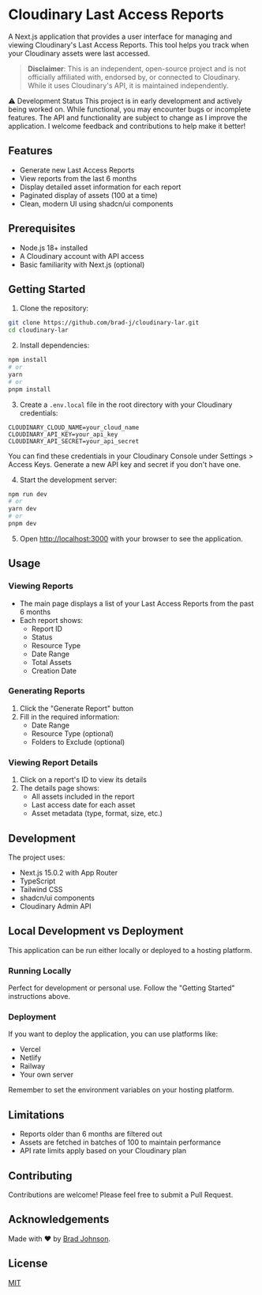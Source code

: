# Cloudinary Last Access Reports

A Next.js application that provides a user interface for managing and viewing Cloudinary's Last Access Reports. This tool helps you track when your Cloudinary assets were last accessed.

> **Disclaimer**: This is an independent, open-source project and is not officially affiliated with, endorsed by, or connected to Cloudinary. While it uses Cloudinary's API, it is maintained independently.

⚠️ Development Status
This project is in early development and actively being worked on. While functional, you may encounter bugs or incomplete features. The API and functionality are subject to change as I improve the application. I welcome feedback and contributions to help make it better!

## Features

- Generate new Last Access Reports
- View reports from the last 6 months
- Display detailed asset information for each report
- Paginated display of assets (100 at a time)
- Clean, modern UI using shadcn/ui components

## Prerequisites

- Node.js 18+ installed
- A Cloudinary account with API access
- Basic familiarity with Next.js (optional)

## Getting Started

1. Clone the repository:

```bash
git clone https://github.com/brad-j/cloudinary-lar.git
cd cloudinary-lar
```

2. Install dependencies:

```bash
npm install
# or
yarn
# or
pnpm install
```

3. Create a `.env.local` file in the root directory with your Cloudinary credentials:

```env
CLOUDINARY_CLOUD_NAME=your_cloud_name
CLOUDINARY_API_KEY=your_api_key
CLOUDINARY_API_SECRET=your_api_secret
```

You can find these credentials in your Cloudinary Console under Settings > Access Keys. Generate a new API key and secret if you don't have one.

4. Start the development server:

```bash
npm run dev
# or
yarn dev
# or
pnpm dev
```

5. Open [http://localhost:3000](http://localhost:3000) with your browser to see the application.

## Usage

### Viewing Reports

- The main page displays a list of your Last Access Reports from the past 6 months
- Each report shows:
  - Report ID
  - Status
  - Resource Type
  - Date Range
  - Total Assets
  - Creation Date

### Generating Reports

1. Click the "Generate Report" button
2. Fill in the required information:
   - Date Range
   - Resource Type (optional)
   - Folders to Exclude (optional)

### Viewing Report Details

1. Click on a report's ID to view its details
2. The details page shows:
   - All assets included in the report
   - Last access date for each asset
   - Asset metadata (type, format, size, etc.)

## Development

The project uses:

- Next.js 15.0.2 with App Router
- TypeScript
- Tailwind CSS
- shadcn/ui components
- Cloudinary Admin API

## Local Development vs Deployment

This application can be run either locally or deployed to a hosting platform.

### Running Locally

Perfect for development or personal use. Follow the "Getting Started" instructions above.

### Deployment

If you want to deploy the application, you can use platforms like:

- Vercel
- Netlify
- Railway
- Your own server

Remember to set the environment variables on your hosting platform.

## Limitations

- Reports older than 6 months are filtered out
- Assets are fetched in batches of 100 to maintain performance
- API rate limits apply based on your Cloudinary plan

## Contributing

Contributions are welcome! Please feel free to submit a Pull Request.

## Acknowledgements

Made with ❤️ by [Brad Johnson](https://bradjohnson.io).

## License

[MIT](LICENSE)
